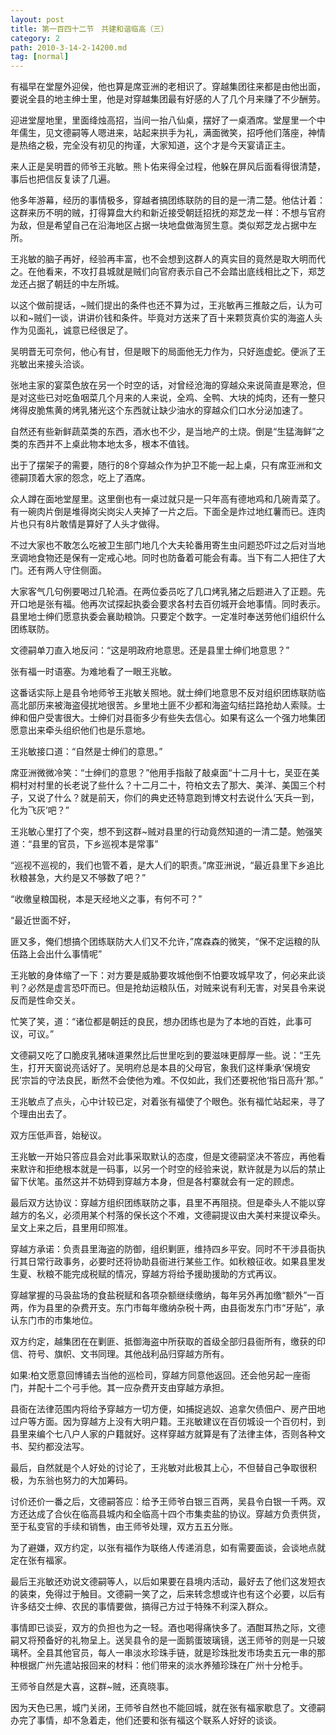 ```yaml
---
layout: post
title: 第一百四十二节　共建和谐临高（三）
category: 2
path: 2010-3-14-2-14200.md
tag: [normal]
---
```


有福早在堂屋外迎侯，他也算是席亚洲的老相识了。穿越集团往来都是由他出面，要说全县的地主绅士里，他是对穿越集团最有好感的人了几个月来赚了不少酬劳。

迎进堂屋地里，里面绛烛高招，当间一抬八仙桌，摆好了一桌酒席。堂屋里一个中年儒生，见文德嗣等人嗯进来，站起来拱手为礼，满面微笑，招呼他们落座，神情是热络之极，完全没有初见的拘谨，大家知道，这个才是今天宴请正主。

来人正是吴明晋的师爷王兆敏。熊卜佑来得全过程，他躲在屏风后面看得很清楚，事后也把信反复读了几遍。

他多年游幕，经历的事情极多，穿越者搞团练联防的目的是一清二楚。他估计着：这群来历不明的贼，打得算盘大约和新近接受朝廷招抚的郑芝龙一样：不想与官府为敌，但是希望自己在沿海地区占据一块地盘做海贸生意。类似郑芝龙占据中左所。

王兆敏的脑子再好，经验再丰富，也不会想到这群人的真实目的竟然是取大明而代之。在他看来，不攻打县城就是贼们向官府表示自己不会踏出底线相比之下，郑芝龙还占据了朝廷的中左所城。

以这个做前提话，~贼们提出的条件也还不算为过，王兆敏再三推敲之后，认为可以和~贼们一谈，讲讲价钱和条件。毕竟对方送来了百十来颗货真价实的海盗人头作为见面礼，诚意已经很足了。

吴明晋无可奈何，他心有甘，但是眼下的局面他无力作为，只好迤虚蛇。便派了王兆敏出来接头洽谈。

张地主家的宴菜色放在另一个时空的话，对曾经沧海的穿越众来说简直是寒沧，但是对这些已对吃鱼咽菜几个月来的人来说，全鸡、全鸭、大块的炖肉，还有一整只烤得皮脆焦黄的烤乳猪光这个东西就让缺少油水的穿越众们口水分泌加速了。

自然还有些新鲜蔬菜类的东西，酒水也不少，是当地产的土烧。倒是“生猛海鲜”之类的东西并不上桌此物本地太多，根本不值钱。

出于了摆架子的需要，随行的8个穿越众作为护卫不能一起上桌，只有席亚洲和文德嗣顶着大家的怨念，吃上了酒席。

众人蹲在面地堂屋里。这里倒也有一桌过就只是一只年高有德地鸡和几碗青菜了。有一碗肉片倒是堆得岗尖岗尖人夹掉了一片之后。下面全是炸过地红薯而已。连肉片也只有8片敢情是算好了人头才做得。

不过大家也不敢怎么吃被卫生部门地几个大夫轮番用寄生虫问题恐吓过之后对当地烹调地食物还是保有一定戒心地。同时也防备着可能会有毒。当下有二人把住了大门。还有两人守住侧面。

大家客气几句例要喝过几轮酒。在两位委员吃了几口烤乳猪之后题进入了正题。先开口地是张有福。他再次试探起执委会要求各村去百仞城开会地事情。同时表示。县里地士绅们愿意执委会襄助粮饷。只要定个数字。一定准时奉送劳他们组织什么团练联防。

文德嗣单刀直入地反问：“这是明政府地意思。还是县里士绅们地意思？”

张有福一时语塞。为难地看了一眼王兆敏。

这番话实际上是县令地师爷王兆敏关照地。就士绅们地意思不反对组织团练联防临高北部历来被海盗侵扰地很苦。乡里地土匪不少都和海盗勾结拦路抢劫人索赎。士绅和佃户受害很大。士绅们对县衙多少有些失去信心。如果有这么一个强力地集团愿意出来牵头组织他们也是乐意地。

王兆敏接口道：“自然是士绅们的意思。”

席亚洲微微冷笑：“士绅们的意思？”他用手指敲了敲桌面“十二月十七，吴亚在美桐村对村里的长老说了些什么？十二月二十，符柏文去了那大、美洋、美国三个村子，又说了什么？就是前天，你们的典史还特意跑到博文村去说什么‘天兵一到，化为飞灰’吧？”

王兆敏心里打了个突，想不到这群~贼对县里的行动竟然知道的一清二楚。勉强笑道：“县里的官员，下乡巡视本是常事”

“巡视不巡视的，我们也管不着，是大人们的职责。”席亚洲说，“最近县里下乡追比秋粮甚急，大约是又不够数了吧？”

“收缴皇粮国税，本是天经地义之事，有何不可？”

“最近世面不好，

匪又多，俺们想搞个团练联防大人们又不允许，”席森森的微笑，“保不定运粮的队伍路上会出什么事情呢”

王兆敏的身体缩了一下：对方要是威胁要攻城他倒不怕要攻城早攻了，何必来此谈判？必然是虚言恐吓而已。但是抢劫运粮队伍，对贼来说有利无害，对吴县令来说反而是性命交关。

忙笑了笑，道：“诸位都是朝廷的良民，想办团练也是为了本地的百姓，此事可议，可议。”

文德嗣又吃了口脆皮乳猪味道果然比后世里吃到的要滋味更醇厚一些。说：“王先生，打开天窗说亮话好了。吴明府总是本县的父母官，象我们这样秉承‘保境安民’宗旨的守法良民，断然不会使他为难。不仅如此，我们还要祝他‘指日高升’那。”

王兆敏点了点头，心中计较已定，对着张有福使了个眼色。张有福忙站起来，寻了个理由出去了。

双方压低声音，始秘议。

王兆敏一开始只答应县会对此事采取默认的态度，但是文德嗣坚决不答应，再他看来默许和拒绝根本就是一码事，以另一个时空的经验来说，默许就是为以后的禁止留下伏笔。虽然这并不妨碍到穿越方本身，但是各村寨就会有一定的顾虑。

最后双方达协议：穿越方组织团练联防之事，县里不再阻挠。但是牵头人不能以穿越方的名义，必须用某个村落的保长这个不难，文德嗣提议由大美村来提议牵头。呈文上来之后，县里用印照准。

穿越方承诺：负责县里海盗的防御，组织剿匪，维持四乡平安。同时不干涉县衙执行其日常行政事务，必要时还将协助县衙进行某些工作。如秋粮征收。如果县里发生夏、秋粮不能完成税赋的情况，穿越方将给予援助援助的方式再议。

穿越掌握的马袅盐场的食盐税赋和各项杂额继续缴纳，每年另外再加缴“额外”一百两，作为县里的杂费开支。东门市每年缴纳杂税十两，由县衙发东门市“牙贴”，承认东门市的市集地位。

双方约定，越集团在在剿匪、抵御海盗中所获取的首级全部归县衙所有，缴获的印信、符号、旗帜、文书同理。其他战利品归穿越方所有。

如果:柏文愿意回博铺去当他的巡检司，穿越方同意他返回。还会他另起一座衙门，并配十二个弓手他。其一应杂费开支由穿越方承担。

县衙在法律范围内将给予穿越方一切方便，如捕捉逃奴、追拿欠债佃户、房产田地过户等方面。因为穿越方上没有大明户籍。王兆敏建议在百仞城设一个百仞村，到县里来编个七八户人家的户籍就好。这样穿越方就算是有了法律主体，否则各种文书、契约都没法写。

最后，自然就是个人好处的讨论了，王兆敏对此极其上心，不但替自己争取很积极，为东翁也努力的大加筹码。

讨价还价一番之后，文德嗣答应：给予王师爷白银三百两，吴县令白银一千两。双方还达成了合伙在临高县城内和全临高十四个市集卖盐的协议。穿越方负责供货，至于私变官的手续和销售，由王师爷处理，双方五五分账。

为了避嫌，双方约定，以张有福作为联络人传递消息，如有需要面谈，会谈地点就定在张有福家。

最后王兆敏还劝说文德嗣等人，以后如果要在县境内活动，最好去了他们这发短衣的装束，免得过于触目。文德嗣一笑了之，后来转念想或许也有这个必要，以后有许多结交士绅、农民的事情要做，搞得己方过于特殊不利深入群众。

事情即已谈妥，双方的负担也为之一轻。酒也喝得痛快多了。酒酣耳热之际，文德嗣又将预备好的礼物呈上。送吴县令的是一面鹅蛋玻璃镜，送王师爷的则是一只玻璃杯。全县其他官员，每人一串淡水珍珠手链，就是珍珠批发市场卖五元一串的那种根据广州先遣站报回来的材料：他们带来的淡水养殖珍珠在广州十分枪手。

王师爷自然是大喜，这群~贼，还真晓事。

因为天色已黑，城门关闭，王师爷自然也不能回城，就在张有福家歇息了。文德嗣办完了事情，却不急着走，他们还要和张有福这个联系人好好的谈谈。